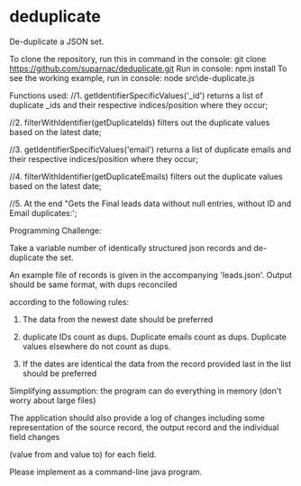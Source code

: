 # deduplicate
De-duplicate a JSON set.


To clone the repository, run this in command in the console: git clone https://github.com/suparnac/deduplicate.git
Run in console: npm install
To see the working example, run in console: node src\de-duplicate.js

Functions used:
//1. getIdentifierSpecificValues('_id') returns a list of duplicate _ids and their respective indices/position where they occur;
 
//2. filterWithIdentifier(getDuplicateIds) filters out the duplicate values based on the latest date;
  
//3. getIdentifierSpecificValues('email') returns a list of duplicate emails and their respective indices/position where they occur;
  
//4. filterWithIdentifier(getDuplicateEmails) filters out the duplicate values based on the latest date;
  
//5. At the end "Gets the Final leads data without null entries, without ID and Email duplicates:';

Programming Challenge:

Take a variable number of identically structured json records and de-duplicate the set.



An example file of records is given in the accompanying 'leads.json'. Output should be same format, with dups reconciled 

according to the following rules:



1. The data from the newest date should be preferred

2. duplicate IDs count as dups. Duplicate emails count as dups. Duplicate values elsewhere do not count as dups.

3. If the dates are identical the data from the record provided last in the list should be preferred



Simplifying assumption: the program can do everything in memory (don't worry about large files)



The application should also provide a log of changes including some representation of the source record, the output record and the individual field changes 

(value from and value to) for each field.



Please implement as a command-line java program.
